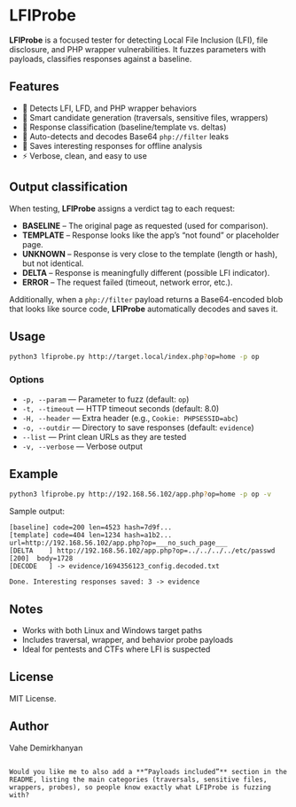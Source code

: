 # LFIProbe  

**LFIProbe** is a focused tester for detecting Local File Inclusion (LFI), file disclosure, and PHP wrapper vulnerabilities. It fuzzes parameters with payloads, classifies responses against a baseline.  

## Features  
- 🎯 Detects LFI, LFD, and PHP wrapper behaviors  
- 📂 Smart candidate generation (traversals, sensitive files, wrappers)  
- 🧩 Response classification (baseline/template vs. deltas)  
- 🔎 Auto-detects and decodes Base64 `php://filter` leaks  
- 💾 Saves interesting responses for offline analysis  
- ⚡ Verbose, clean, and easy to use  

## Output classification  
When testing, **LFIProbe** assigns a verdict tag to each request:  

- **BASELINE** – The original page as requested (used for comparison).  
- **TEMPLATE** – Response looks like the app’s “not found” or placeholder page.  
- **UNKNOWN** – Response is very close to the template (length or hash), but not identical.  
- **DELTA** – Response is meaningfully different (possible LFI indicator).  
- **ERROR** – The request failed (timeout, network error, etc.).  

Additionally, when a `php://filter` payload returns a Base64-encoded blob that looks like source code, **LFIProbe** automatically decodes and saves it.  

## Usage  
```bash
python3 lfiprobe.py http://target.local/index.php?op=home -p op
````

### Options

* `-p, --param` — Parameter to fuzz (default: `op`)
* `-t, --timeout` — HTTP timeout seconds (default: 8.0)
* `-H, --header` — Extra header (e.g., `Cookie: PHPSESSID=abc`)
* `-o, --outdir` — Directory to save responses (default: `evidence`)
* `--list` — Print clean URLs as they are tested
* `-v, --verbose` — Verbose output

## Example

```bash
python3 lfiprobe.py http://192.168.56.102/app.php?op=home -p op -v
```

Sample output:

```
[baseline] code=200 len=4523 hash=7d9f...
[template] code=404 len=1234 hash=a1b2... url=http://192.168.56.102/app.php?op=___no_such_page___
[DELTA    ] http://192.168.56.102/app.php?op=../../../../etc/passwd  [200]  body=1728
[DECODE   ] -> evidence/1694356123_config.decoded.txt

Done. Interesting responses saved: 3 -> evidence
```

## Notes

* Works with both Linux and Windows target paths
* Includes traversal, wrapper, and behavior probe payloads
* Ideal for pentests and CTFs where LFI is suspected

## License

MIT License.

## Author

Vahe Demirkhanyan

```

Would you like me to also add a **“Payloads included”** section in the README, listing the main categories (traversals, sensitive files, wrappers, probes), so people know exactly what LFIProbe is fuzzing with?
```
